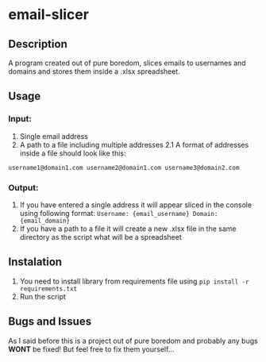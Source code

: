 # email-slicer
## Description
A program created out of pure boredom, slices emails to usernames and domains and stores them inside a .xlsx spreadsheet.

## Usage
### Input:
1. Single email address
2. A path to a file including multiple addresses
2.1 A format of addresses inside a file should look like this:

`username1@domain1.com
username2@domain1.com
username3@domain2.com`

### Output:
1. If you have entered a single address it will appear sliced in the console using following format: `Username: {email_username} Domain: {email_domain}`
2. If you have a path to a file it will create a new .xlsx file in the same directory as the script what will be a spreadsheet

## Instalation
1. You need to install library from requirements file using `pip install -r requirements.txt`
2. Run the script

## Bugs and Issues
As I said before this is a project out of pure boredom and probably any bugs **WONT** be fixed!
But feel free to fix them yourself...
